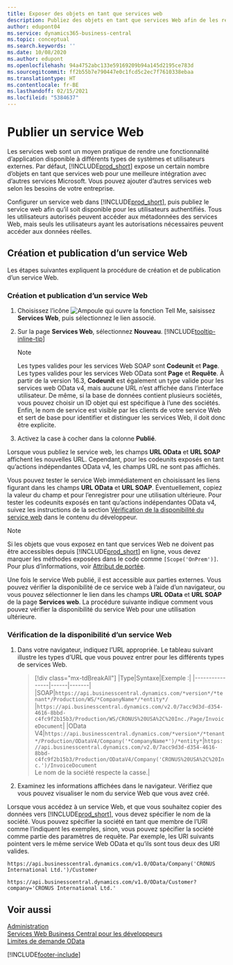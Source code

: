```yaml
---
title: Exposer des objets en tant que services web
description: Publiez des objets en tant que services Web afin de les rendre immédiatement disponibles pour votre solution Business Central.
author: edupont04
ms.service: dynamics365-business-central
ms.topic: conceptual
ms.search.keywords: ''
ms.date: 10/08/2020
ms.author: edupont
ms.openlocfilehash: 94a4752abc133e59169209b94a145d2195ce783d
ms.sourcegitcommit: ff2b55b7e790447e0c1fcd5c2ec7f7610338ebaa
ms.translationtype: HT
ms.contentlocale: fr-BE
ms.lasthandoff: 02/15/2021
ms.locfileid: "5384637"
---
```

# <a name="publish-a-web-service"></a>Publier un service Web

Les services web sont un moyen pratique de rendre une fonctionnalité d’application disponible à différents types de systèmes et utilisateurs externes. Par défaut, [!INCLUDE[prod_short](includes/prod_short.md)] expose un certain nombre d’objets en tant que services web pour une meilleure intégration avec d’autres services Microsoft. Vous pouvez ajouter d’autres services web selon les besoins de votre entreprise.  

Configurer un service web dans [!INCLUDE[prod_short](includes/prod_short.md)], puis publiez le service web afin qu’il soit disponible pour les utilisateurs authentifiés. Tous les utilisateurs autorisés peuvent accéder aux métadonnées des services Web, mais seuls les utilisateurs ayant les autorisations nécessaires peuvent accéder aux données réelles.  

## <a name="creating-and-publishing-a-web-service"></a>Création et publication d’un service Web

Les étapes suivantes expliquent la procédure de création et de publication d’un service Web.  

### <a name="to-create-and-publish-a-web-service"></a>Création et publication d’un service Web  

1. Choisissez l’icône ![Ampoule qui ouvre la fonction Tell Me](media/ui-search/search_small.png "Dites-moi ce que vous voulez faire"), saisissez **Services Web**, puis sélectionnez le lien associé.  
2. Sur la page **Services Web**, sélectionnez **Nouveau**. [!INCLUDE[tooltip-inline-tip](includes/tooltip-inline-tip_md.md)]  

    > [!NOTE]  
    > Les types valides pour les services Web SOAP sont **Codeunit** et **Page**. Les types valides pour les services Web OData sont **Page** et **Requête**. À partir de la version 16.3, **Codeunit** est également un type valide pour les services web OData v4, mais aucune URL n’est affichée dans l’interface utilisateur. De même, si la base de données contient plusieurs sociétés, vous pouvez choisir un ID objet qui est spécifique à l’une des sociétés.  
    > Enfin, le nom de service est visible par les clients de votre service Web et sert de base pour identifier et distinguer les services Web, il doit donc être explicite.

3. Activez la case à cocher dans la colonne **Publié**.  

Lorsque vous publiez le service web, les champs **URL OData** et **URL SOAP** affichent les nouvelles URL. Cependant, pour les codeunits exposés en tant qu’actions indépendantes OData v4, les champs URL ne sont pas affichés.  

Vous pouvez tester le service Web immédiatement en choisissant les liens figurant dans les champs **URL OData** et **URL SOAP**. Éventuellement, copiez la valeur du champ et pour l’enregistrer pour une utilisation ultérieure. Pour tester les codeunits exposés en tant qu’actions indépendantes OData v4, suivez les instructions de la section [Vérification de la disponibilité du service web](/dynamics365/business-central/dev-itpro/developer/devenv-creating-and-interacting-with-odatav4-unbound-action#verifying-web-service-availability) dans le contenu du développeur.

> [!NOTE]
> Si les objets que vous exposez en tant que services Web ne doivent pas être accessibles depuis [!INCLUDE[prod_short](includes/prod_short.md)] en ligne, vous devez marquer les méthodes exposées dans le code comme `[Scope('OnPrem')]`. Pour plus d’informations, voir [Attribut de portée](/dynamics365/business-central/dev-itpro/developer/methods/devenv-scope-attribute).

Une fois le service Web publié, il est accessible aux parties externes. Vous pouvez vérifier la disponibilité de ce service web à l’aide d’un navigateur, ou vous pouvez sélectionner le lien dans les champs **URL OData** et **URL SOAP** de la page **Services web**. La procédure suivante indique comment vous pouvez vérifier la disponibilité du service Web pour une utilisation ultérieure.  

### <a name="to-verify-the-availability-of-a-web-service"></a>Vérification de la disponibilité d’un service Web  

1. Dans votre navigateur, indiquez l’URL appropriée. Le tableau suivant illustre les types d’URL que vous pouvez entrer pour les différents types de services Web.  

    > [!div class="mx-tdBreakAll"]
    > |Type|Syntaxe|Exemple :|
    > |----------------|------|-------|
    > |SOAP|`https://api.businesscentral.dynamics.com/*version*/*tenant*/Production/WS/*CompanyName*/*entity*/` |`https://api.businesscentral.dynamics.com/v2.0/7acc9d3d-d354-4616-8bbd-c4fc9f2b15b3/Production/WS/CRONUS%20USA%2C%20Inc./Page/InvoiceDocument`|
    > |OData V4|`https://api.businesscentral.dynamics.com/*version*/*tenant*/Production/ODataV4/Company('*CompanyName*')/*entity*`|`https://api.businesscentral.dynamics.com/v2.0/7acc9d3d-d354-4616-8bbd-c4fc9f2b15b3/Production/ODataV4/Company('CRONUS%20USA%2C%20Inc.')/InvoiceDocument`<br/>    Le nom de la société respecte la casse.|

2. Examinez les informations affichées dans le navigateur. Vérifiez que vous pouvez visualiser le nom du service Web que vous avez créé.  

Lorsque vous accédez à un service Web, et que vous souhaitez copier des données vers [!INCLUDE[prod_short](includes/prod_short.md)], vous devez spécifier le nom de la société. Vous pouvez spécifier la société en tant que membre de l’URI comme l’indiquent les exemples, sinon, vous pouvez spécifier la société comme partie des paramètres de requête. Par exemple, les URI suivants pointent vers le même service Web OData et qu’ils sont tous deux des URI valides.  

```
https://api.businesscentral.dynamics.com/v1.0/OData/Company('CRONUS International Ltd.')/Customer  
```

```
https://api.businesscentral.dynamics.com/v1.0/OData/Customer?company='CRONUS International Ltd.'  
```

## <a name="see-also"></a>Voir aussi

[Administration](admin-setup-and-administration.md)  
[Services Web Business Central pour les développeurs](/dynamics365/business-central/dev-itpro/webservices/web-services)  
[Limites de demande OData](/dynamics365/business-central/dev-itpro/administration/operational-limits-online#ODataServices)  


[!INCLUDE[footer-include](includes/footer-banner.md)]